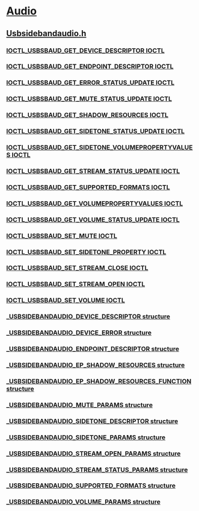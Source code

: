 # [Audio](../_audio/index.md)
## [Usbsidebandaudio.h](index.md)
### [IOCTL_USBSBAUD_GET_DEVICE_DESCRIPTOR IOCTL](../usbsidebandaudio/ni-usbsidebandaudio-ioctl_usbsbaud_get_device_descriptor.md)
### [IOCTL_USBSBAUD_GET_ENDPOINT_DESCRIPTOR IOCTL](../usbsidebandaudio/ni-usbsidebandaudio-ioctl_usbsbaud_get_endpoint_descriptor.md)
### [IOCTL_USBSBAUD_GET_ERROR_STATUS_UPDATE IOCTL](../usbsidebandaudio/ni-usbsidebandaudio-ioctl_usbsbaud_get_error_status_update.md)
### [IOCTL_USBSBAUD_GET_MUTE_STATUS_UPDATE IOCTL](../usbsidebandaudio/ni-usbsidebandaudio-ioctl_usbsbaud_get_mute_status_update.md)
### [IOCTL_USBSBAUD_GET_SHADOW_RESOURCES IOCTL](../usbsidebandaudio/ni-usbsidebandaudio-ioctl_usbsbaud_get_shadow_resources.md)
### [IOCTL_USBSBAUD_GET_SIDETONE_STATUS_UPDATE IOCTL](../usbsidebandaudio/ni-usbsidebandaudio-ioctl_usbsbaud_get_sidetone_status_update.md)
### [IOCTL_USBSBAUD_GET_SIDETONE_VOLUMEPROPERTYVALUES IOCTL](../usbsidebandaudio/ni-usbsidebandaudio-ioctl_usbsbaud_get_sidetone_volumepropertyvalues.md)
### [IOCTL_USBSBAUD_GET_STREAM_STATUS_UPDATE IOCTL](../usbsidebandaudio/ni-usbsidebandaudio-ioctl_usbsbaud_get_stream_status_update.md)
### [IOCTL_USBSBAUD_GET_SUPPORTED_FORMATS IOCTL](../usbsidebandaudio/ni-usbsidebandaudio-ioctl_usbsbaud_get_supported_formats.md)
### [IOCTL_USBSBAUD_GET_VOLUMEPROPERTYVALUES IOCTL](../usbsidebandaudio/ni-usbsidebandaudio-ioctl_usbsbaud_get_volumepropertyvalues.md)
### [IOCTL_USBSBAUD_GET_VOLUME_STATUS_UPDATE IOCTL](../usbsidebandaudio/ni-usbsidebandaudio-ioctl_usbsbaud_get_volume_status_update.md)
### [IOCTL_USBSBAUD_SET_MUTE IOCTL](../usbsidebandaudio/ni-usbsidebandaudio-ioctl_usbsbaud_set_mute.md)
### [IOCTL_USBSBAUD_SET_SIDETONE_PROPERTY IOCTL](../usbsidebandaudio/ni-usbsidebandaudio-ioctl_usbsbaud_set_sidetone_property.md)
### [IOCTL_USBSBAUD_SET_STREAM_CLOSE IOCTL](../usbsidebandaudio/ni-usbsidebandaudio-ioctl_usbsbaud_set_stream_close.md)
### [IOCTL_USBSBAUD_SET_STREAM_OPEN IOCTL](../usbsidebandaudio/ni-usbsidebandaudio-ioctl_usbsbaud_set_stream_open.md)
### [IOCTL_USBSBAUD_SET_VOLUME IOCTL](../usbsidebandaudio/ni-usbsidebandaudio-ioctl_usbsbaud_set_volume.md)
### [_USBSIDEBANDAUDIO_DEVICE_DESCRIPTOR structure](../usbsidebandaudio/ns-usbsidebandaudio-_usbsidebandaudio_device_descriptor.md)
### [_USBSIDEBANDAUDIO_DEVICE_ERROR structure](../usbsidebandaudio/ns-usbsidebandaudio-_usbsidebandaudio_device_error.md)
### [_USBSIDEBANDAUDIO_ENDPOINT_DESCRIPTOR structure](../usbsidebandaudio/ns-usbsidebandaudio-_usbsidebandaudio_endpoint_descriptor.md)
### [_USBSIDEBANDAUDIO_EP_SHADOW_RESOURCES structure](../usbsidebandaudio/ns-usbsidebandaudio-_usbsidebandaudio_ep_shadow_resources.md)
### [_USBSIDEBANDAUDIO_EP_SHADOW_RESOURCES_FUNCTION structure](../usbsidebandaudio/ns-usbsidebandaudio-_usbsidebandaudio_ep_shadow_resources_function.md)
### [_USBSIDEBANDAUDIO_MUTE_PARAMS structure](../usbsidebandaudio/ns-usbsidebandaudio-_usbsidebandaudio_mute_params.md)
### [_USBSIDEBANDAUDIO_SIDETONE_DESCRIPTOR structure](../usbsidebandaudio/ns-usbsidebandaudio-_usbsidebandaudio_sidetone_descriptor.md)
### [_USBSIDEBANDAUDIO_SIDETONE_PARAMS structure](../usbsidebandaudio/ns-usbsidebandaudio-_usbsidebandaudio_sidetone_params.md)
### [_USBSIDEBANDAUDIO_STREAM_OPEN_PARAMS structure](../usbsidebandaudio/ns-usbsidebandaudio-_usbsidebandaudio_stream_open_params.md)
### [_USBSIDEBANDAUDIO_STREAM_STATUS_PARAMS structure](../usbsidebandaudio/ns-usbsidebandaudio-_usbsidebandaudio_stream_status_params.md)
### [_USBSIDEBANDAUDIO_SUPPORTED_FORMATS structure](../usbsidebandaudio/ns-usbsidebandaudio-_usbsidebandaudio_supported_formats.md)
### [_USBSIDEBANDAUDIO_VOLUME_PARAMS structure](../usbsidebandaudio/ns-usbsidebandaudio-_usbsidebandaudio_volume_params.md)
